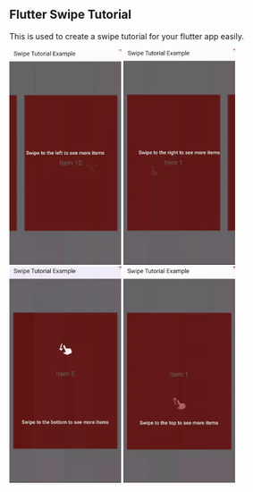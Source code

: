 ## Flutter Swipe Tutorial
This is used to create a swipe tutorial for your flutter app easily.

<p float="left">
  <img src="assets/left_to_right.gif" width="200" />
  <img src="assets/right_to_left.gif" width="200" /> 
  <img src="assets/top_to_bottom.gif" width="200" />
  <img src="assets/bottom_to_top.gif" width="200" />
</p>
